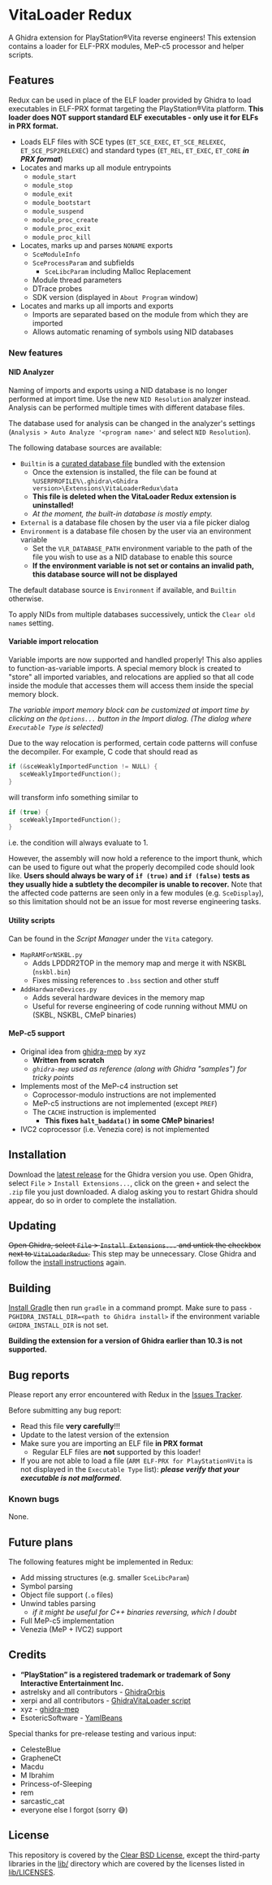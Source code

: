 
# VitaLoader Redux
A Ghidra extension for PlayStation®Vita reverse engineers!
This extension contains a loader for ELF-PRX modules, MeP-c5 processor and helper scripts.

## Features 
Redux can be used in place of the ELF loader provided by Ghidra to load executables in ELF-PRX format targeting the PlayStation®Vita platform. **This loader does NOT support standard ELF executables - only use it for ELFs in PRX format.**

- Loads ELF files with SCE types (`ET_SCE_EXEC`, `ET_SCE_RELEXEC`, `ET_SCE_PSP2RELEXEC`) and standard types (`ET_REL`, `ET_EXEC`, `ET_CORE` ***in PRX format***)
- Locates and marks up all module entrypoints
  - `module_start`
  - `module_stop`
  - `module_exit`
  - `module_bootstart`
  - `module_suspend`
  - `module_proc_create`
  - `module_proc_exit`
  - `module_proc_kill`
- Locates, marks up and parses `NONAME` exports
  - `SceModuleInfo`
  - `SceProcessParam` and subfields
    - `SceLibcParam` including Malloc Replacement
  - Module thread parameters
  - DTrace probes
  - SDK version (displayed in `About Program` window)
- Locates and marks up all imports and exports
  - Imports are separated based on the module from which they are imported
  - Allows automatic renaming of symbols using NID databases

### New features
#### NID Analyzer
Naming of imports and exports using a NID database is no longer performed at import time. Use the new `NID Resolution` analyzer instead. Analysis can be performed multiple times with different database files.

The database used for analysis can be changed in the analyzer's settings (`Analysis > Auto Analyze '<program name>'` and select `NID Resolution`).

The following database sources are available:
- `Builtin` is a [curated database file](data/BuiltinNIDDatabase.yaml) bundled with the extension
  - Once the extension is installed, the file can be found at `%USERPROFILE%\.ghidra\<Ghidra version>\Extensions\VitaLoaderRedux\data`
  - **This file is deleted when the VitaLoader Redux extension is uninstalled!**
  - *At the moment, the built-in database is mostly empty.*
- `External` is a database file chosen by the user via a file picker dialog
- `Environment` is a database file chosen by the user via an environment variable
  - Set the `VLR_DATABASE_PATH` environment variable to the path of the file you wish to use as a NID database to enable this source
  - **If the environment variable is not set or contains an invalid path, this database source will not be displayed**

The default database source is `Environment` if available, and `Builtin` otherwise.

To apply NIDs from multiple databases successively, untick the `Clear old names` setting.

#### Variable import relocation
Variable imports are now supported and handled properly! This also applies to function-as-variable imports.
A special memory block is created to "store" all imported variables, and relocations are applied so that all code inside the module that accesses them will access them inside the special memory block.

*The variable import memory block can be customized at import time by clicking on the `Options...` button in the Import dialog. (The dialog where `Executable Type` is selected)*

Due to the way relocation is performed, certain code patterns will confuse the decompiler.
For example, C code that should read as
```c
if (&sceWeaklyImportedFunction != NULL) {
   sceWeaklyImportedFunction();
}
```
will transform info something similar to
```c
if (true) {
   sceWeaklyImportedFunction();
}
```
i.e. the condition will always evaluate to 1.

However, the assembly will now hold a reference to the import thunk, which can be used to figure out what the properly decompiled code should look like.
**Users should always be wary of `if (true)` and `if (false)` tests as they usually hide a subtlety the decompiler is unable to recover.**
Note that the affected code patterns are seen only in a few modules (e.g. `SceDisplay`), so this limitation should not be an issue for most reverse engineering tasks.

#### Utility scripts
Can be found in the *Script Manager* under the `Vita` category.
- `MapRAMForNSKBL.py`
  - Adds LPDDR2TOP in the memory map and merge it with NSKBL (`nskbl.bin`)
  - Fixes missing references to `.bss` section and other stuff
- `AddHardwareDevices.py`
  - Adds several hardware devices in the memory map
  - Useful for reverse engineering of code running without MMU on (SKBL, NSKBL, CMeP binaries)

#### MeP-c5 support
- Original idea from [ghidra-mep](https://github.com/xyzz/ghidra-mep) by xyz
  - **Written from scratch**
  - *`ghidra-mep` used as reference (along with Ghidra "samples") for tricky points*
- Implements most of the MeP-c4 instruction set
  - Coprocessor-modulo instructions are not implemented
  - MeP-c5 instructions are not implemented (except `PREF`)
  - The `CACHE` instruction is implemented
    - **This fixes `halt_baddata()` in some CMeP binaries!**
- IVC2 coprocessor (i.e. Venezia core) is not implemented

## Installation
Download the [latest release](https://github.com/CreepNT/VitaLoaderRedux/releases/latest) for the Ghidra version you use.
Open Ghidra, select `File` > `Install Extensions...`, click on the green `+` and select the `.zip` file you just downloaded.
A dialog asking you to restart Ghidra should appear, do so in order to complete the installation.

## Updating
~~Open Ghidra, select `File` > `Install Extensions...` and untick the checkbox next to `VitaLoaderRedux`.~~ This step may be unnecessary.
Close Ghidra and follow the [install instructions](#Installation) again.

## Building
[Install Gradle](https://gradle.org/install/) then run `gradle` in a command prompt.
Make sure to pass `-PGHIDRA_INSTALL_DIR=<path to Ghidra install>` if the environment variable `GHIDRA_INSTALL_DIR` is not set.

**Building the extension for a version of Ghidra earlier than 10.3 is not supported.**

## Bug reports
Please report any error encountered with Redux in the [Issues Tracker](https://github.com/CreepNT/VitaLoaderRedux/issues).

Before submitting any bug report:
- Read this file **very carefully**!!!
- Update to the latest version of the extension
- Make sure you are importing an ELF file **in PRX format**
  - Regular ELF files are **not** supported by this loader!
- If you are not able to load a file (`ARM ELF-PRX for PlayStation®Vita` is not displayed in the `Executable Type` list): ***please verify that your executable is not malformed***.

### Known bugs
None.

## Future plans
The following features might be implemented in Redux:
- Add missing structures (e.g. smaller `SceLibcParam`)
- Symbol parsing
- Object file support (`.o` files)
- Unwind tables parsing
  - *if it might be useful for C++ binaries reversing, which I doubt*
- Full MeP-c5 implementation
- Venezia (MeP + IVC2) support

## Credits
- **“PlayStation” is a registered trademark or trademark of Sony Interactive Entertainment Inc.**
- astrelsky and all contributors - [GhidraOrbis](https://github.com/astrelsky/GhidraOrbis)
- xerpi and all contributors - [GhidraVitaLoader script](https://github.com/xerpi/GhidraVitaLoader)
- xyz - [ghidra-mep](https://github.com/xyzz/ghidra-mep)
- EsotericSoftware - [YamlBeans](https://github.com/EsotericSoftware/yamlbeans)

Special thanks for pre-release testing and various input:
  - CelesteBlue
  - GrapheneCt
  - Macdu
  - M Ibrahim
  - Princess-of-Sleeping
  - rem
  - sarcastic_cat
  - everyone else I forgot (sorry 😅)

## License
This repository is covered by the [Clear BSD License](/LICENSE), except the third-party libraries in the [lib/](/lib/) directory which are covered by the licenses listed in [lib/LICENSES](/lib/LICENSES).
